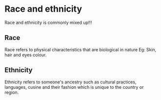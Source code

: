 # Race and ethnicity
Race and ethnicity is commonly mixed up!!!
## Race
Race refers to physical characteristics that are biological in nature
Eg: Skin, hair and eyes colour.

## Ethnicity
Ethnicity refers to someone's ancestry such as cultural practices, languages, cusine and their fashion which is unique to the country or region.